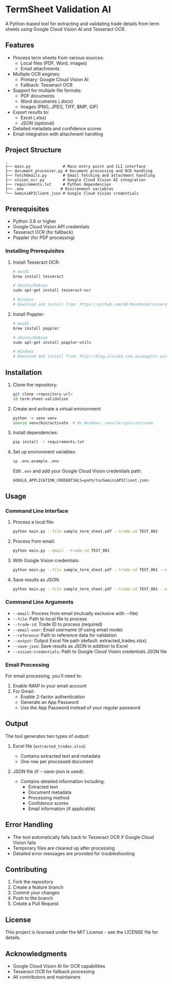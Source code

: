 # TermSheet Validation AI

A Python-based tool for extracting and validating trade details from term sheets using Google Cloud Vision AI and Tesseract OCR.

## Features

- Process term sheets from various sources:
  - Local files (PDF, Word, images)
  - Email attachments
- Multiple OCR engines:
  - Primary: Google Cloud Vision AI
  - Fallback: Tesseract OCR
- Support for multiple file formats:
  - PDF documents
  - Word documents (.docx)
  - Images (PNG, JPEG, TIFF, BMP, GIF)
- Export results to:
  - Excel (.xlsx)
  - JSON (optional)
- Detailed metadata and confidence scores
- Email integration with attachment handling

## Project Structure

```
.
├── main.py              # Main entry point and CLI interface
├── document_processor.py # Document processing and OCR handling
├── fetchEmails.py       # Email fetching and attachment handling
├── vision_ocr.py        # Google Cloud Vision AI integration
├── requirements.txt     # Python dependencies
├── .env                # Environment variables
└── GeminiAPIClient.json # Google Cloud Vision credentials
```

## Prerequisites

- Python 3.8 or higher
- Google Cloud Vision API credentials
- Tesseract OCR (for fallback)
- Poppler (for PDF processing)

### Installing Prerequisites

1. Install Tesseract OCR:

   ```bash
   # macOS
   brew install tesseract

   # Ubuntu/Debian
   sudo apt-get install tesseract-ocr

   # Windows
   # Download and install from: https://github.com/UB-Mannheim/tesseract/wiki
   ```

2. Install Poppler:

   ```bash
   # macOS
   brew install poppler

   # Ubuntu/Debian
   sudo apt-get install poppler-utils

   # Windows
   # Download and install from: http://blog.alivate.com.au/poppler-windows/
   ```

## Installation

1. Clone the repository:

   ```bash
   git clone <repository-url>
   cd term-sheet-validation
   ```

2. Create and activate a virtual environment:

   ```bash
   python -m venv venv
   source venv/bin/activate  # On Windows: venv\Scripts\activate
   ```

3. Install dependencies:

   ```bash
   pip install -r requirements.txt
   ```

4. Set up environment variables:
   ```bash
   cp .env.example .env
   ```
   Edit `.env` and add your Google Cloud Vision credentials path:
   ```
   GOOGLE_APPLICATION_CREDENTIALS=path/to/GeminiAPIClient.json
   ```

## Usage

### Command Line Interface

1. Process a local file:

   ```bash
   python main.py --file sample_term_sheet.pdf --trade-id TEST_001
   ```

2. Process from email:

   ```bash
   python main.py --email --trade-id TEST_001
   ```

3. With Google Vision credentials:

   ```bash
   python main.py --file sample_term_sheet.pdf --trade-id TEST_001 --vision-credentials path/to/credentials.json
   ```

4. Save results as JSON:
   ```bash
   python main.py --file sample_term_sheet.pdf --trade-id TEST_001 --save-json
   ```

### Command Line Arguments

- `--email`: Process from email (mutually exclusive with --file)
- `--file`: Path to local file to process
- `--trade-id`: Trade ID to process (required)
- `--email-user`: Email username (if using email mode)
- `--reference`: Path to reference data for validation
- `--output`: Output Excel file path (default: extracted_trades.xlsx)
- `--save-json`: Save results as JSON in addition to Excel
- `--vision-credentials`: Path to Google Cloud Vision credentials JSON file

### Email Processing

For email processing, you'll need to:

1. Enable IMAP in your email account
2. For Gmail:
   - Enable 2-factor authentication
   - Generate an App Password
   - Use the App Password instead of your regular password

## Output

The tool generates two types of output:

1. Excel file (`extracted_trades.xlsx`):

   - Contains extracted text and metadata
   - One row per processed document

2. JSON file (if --save-json is used):
   - Contains detailed information including:
     - Extracted text
     - Document metadata
     - Processing method
     - Confidence scores
     - Email information (if applicable)

## Error Handling

- The tool automatically falls back to Tesseract OCR if Google Cloud Vision fails
- Temporary files are cleaned up after processing
- Detailed error messages are provided for troubleshooting

## Contributing

1. Fork the repository
2. Create a feature branch
3. Commit your changes
4. Push to the branch
5. Create a Pull Request

## License

This project is licensed under the MIT License - see the LICENSE file for details.

## Acknowledgments

- Google Cloud Vision AI for OCR capabilities
- Tesseract OCR for fallback processing
- All contributors and maintainers
